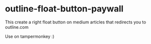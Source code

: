 # outline-float-button-paywall
This create a right float button on medium articles that redirects you to outline.com 

Use on tampermonkey :)

